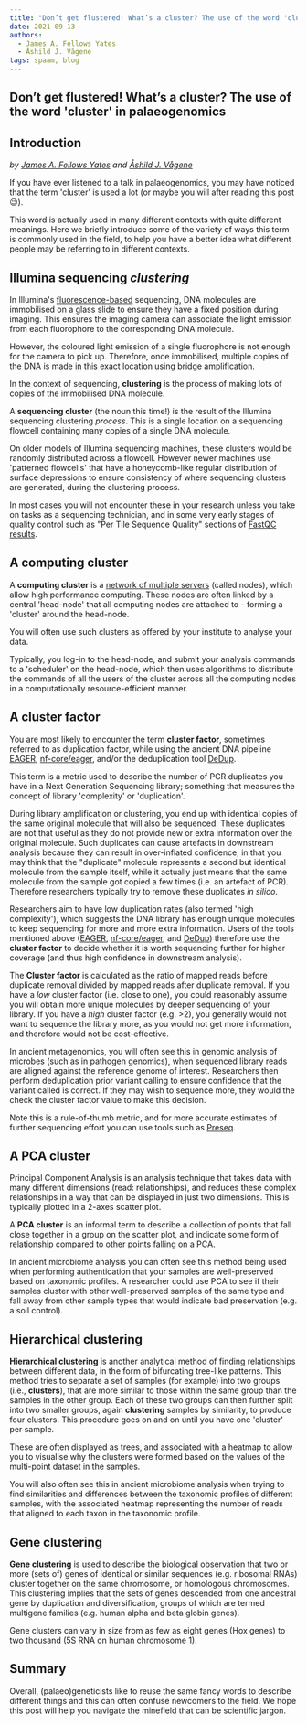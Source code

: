 ```yaml
---
title: "Don’t get flustered! What’s a cluster? The use of the word 'cluster' in palaeogenomics"
date: 2021-09-13
authors:
  - James A. Fellows Yates
  - Åshild J. Vågene
tags: spaam, blog
---
```


## Don’t get flustered! What’s a cluster? The use of the word 'cluster' in palaeogenomics

## Introduction

_by [James A. Fellows Yates](http://jafy.eu/) and [Åshild J. Vågene](https://twitter.com/AshAshild)_

If you have ever listened to a talk in palaeogenomics, you may have noticed that the term 'cluster' is used a lot (or maybe you will after reading this post 😉).

This word is actually used in many different contexts with quite different meanings. Here we briefly introduce some of the variety of ways this term is commonly used in the field, to help you have a better idea what different people may be referring to in different contexts.

## **Illumina sequencing** _clustering_

In Illumina's [fluorescence-based](https://en.wikipedia.org/wiki/Illumina_dye_sequencing) sequencing, DNA molecules are immobilised on a glass slide to ensure they have a fixed position during imaging. This ensures the imaging camera can associate the light emission from each fluorophore to the corresponding DNA molecule.

However, the coloured light emission of a single fluorophore is not enough for the camera to pick up. Therefore, once immobilised, multiple copies of the DNA is made in this exact location using bridge amplification.

In the context of sequencing, **clustering** is the process of making lots of copies of the immobilised DNA molecule.

A **sequencing cluster** (the noun this time!) is the result of the Illumina sequencing clustering _process_. This is a single location on a sequencing flowcell containing many copies of a single DNA molecule.

On older models of Illumina sequencing machines, these clusters would be randomly distributed across a flowcell. However newer machines use 'patterned flowcells' that have a honeycomb-like regular distribution of surface depressions to ensure consistency of where sequencing clusters are generated, during the clustering process. 

In most cases you will not encounter these in your research unless you take on tasks as a sequencing technician, and in some very early stages of quality control such as "Per Tile Sequence Quality" sections of [FastQC results](https://www.bioinformatics.babraham.ac.uk/projects/fastqc/Help/3%20Analysis%20Modules/12%20Per%20Tile%20Sequence%20Quality.html).

## A **computing** cluster

A **computing cluster** is a [network of multiple servers](https://en.wikipedia.org/wiki/Computer_cluster) (called nodes), which allow high performance computing. These nodes are often linked by a central 'head-node' that all computing nodes are attached to - forming a 'cluster' around the head-node.

You will often use such clusters as offered by your institute to analyse your data.

Typically, you log-in to the head-node, and submit your analysis commands to a 'scheduler' on the head-node, which then uses algorithms to distribute the commands of all the users of the cluster across all the computing nodes in a computationally resource-efficient manner.

## A cluster **factor**

You  are most likely to encounter the term **cluster factor**, sometimes referred to as duplication factor, while using the ancient DNA pipeline [EAGER](https://eager.readthedocs.io/en/latest/index.html), [nf-core/eager](https://nf-co.re/eager), and/or the deduplication tool [DeDup](https://github.com/apeltzer/DeDup).

This term is a metric used to describe the number of PCR duplicates you have in a Next Generation Sequencing library; something that measures the concept of library 'complexity' or 'duplication'.

During library amplification or clustering, you end up with identical copies of the same original molecule that will also be sequenced. These duplicates are not that useful as they do not provide new or extra information over the original molecule. Such duplicates can cause artefacts in downstream analysis because they can result in over-inflated confidence, in that you may think that the "duplicate" molecule represents a second but identical molecule from the sample itself, while it actually just means that the same molecule from the sample got copied a few times (i.e. an artefact of PCR). Therefore researchers typically try to remove these duplicates _in silico_.

Researchers aim to have low duplication rates (also termed 'high complexity'), which suggests the DNA library has enough unique molecules to keep sequencing for more and more extra information. Users of the tools mentioned above ([EAGER](https://eager.readthedocs.io/en/latest/index.html), [nf-core/eager](https://nf-co.re/eager), and [DeDup](https://github.com/apeltzer/DeDup)) therefore use the **cluster factor** to decide whether it is worth sequencing further for higher coverage (and thus high confidence in downstream analysis).

The **Cluster factor** is calculated as the ratio of mapped reads before duplicate removal divided by mapped reads after duplicate removal. If you have a _low_ cluster factor (i.e. close to one), you could reasonably assume you will obtain more unique molecules by deeper sequencing of your library. If you have a _high_ cluster factor (e.g. >2), you generally would not want to sequence the library more, as you would not get more information, and therefore would not be cost-effective.

In ancient metagenomics, you will often see this in genomic analysis of microbes (such as in pathogen genomics), when sequenced library reads are aligned against the reference genome of interest. Researchers then perform deduplication prior variant calling to ensure confidence that the variant called is correct. If they may wish to sequence more, they would the check the cluster factor value to make this decision.

Note this is a rule-of-thumb metric, and for more accurate estimates of further sequencing effort you can use tools such as [Preseq](http://smithlabresearch.org/software/preseq/).

## A PCA cluster

Principal Component Analysis is an analysis technique that takes data with many different dimensions (read: relationships), and reduces these complex relationships in a way that can be displayed in just two dimensions. This is typically plotted in a 2-axes scatter plot.

A **PCA cluster** is an informal term to describe a collection of points that fall close together in a group on the scatter plot, and indicate some form of relationship compared to other points falling on a PCA.

In ancient microbiome analysis you can often see this method being used when performing authentication that your samples are well-preserved based on taxonomic profiles. A researcher could use PCA to see if their samples cluster with other well-preserved samples of the same type and fall away from other sample types that would indicate bad preservation (e.g. a soil control).

## Hierarchical clustering

**Hierarchical clustering** is another analytical method of finding relationships between different data, in the form of bifurcating tree-like patterns. This method tries to separate a set of samples (for example) into two groups (i.e., **clusters**), that are more similar to those within the same group than the samples in the other group. Each of these two groups can then further split into two smaller groups, again **clustering** samples by similarity, to produce four clusters. This procedure goes on and on until you have one 'cluster' per sample.

These are often displayed as trees, and associated with a heatmap to allow you to visualise why the clusters were formed based on the values of the multi-point dataset in the samples.

You will also often see this in ancient microbiome analysis when trying to find similarities and differences between the taxonomic profiles of different samples, with the associated heatmap representing the number of reads that aligned to each taxon in the taxonomic profile.

## Gene clustering

**Gene clustering** is used to describe the biological observation that two or more (sets of) genes of identical or similar sequences (e.g. ribosomal RNAs) cluster together on the same chromosome, or homologous chromosomes. This clustering implies that the sets of genes descended from one ancestral gene by duplication and diversification, groups of which are termed multigene families (e.g. human alpha and beta globin genes).

Gene clusters can vary in size from as few as eight genes (Hox genes) to two thousand (5S RNA on human chromosome 1).

## Summary

Overall, (palaeo)geneticists like to reuse the same fancy words to describe different things and this can often confuse newcomers to the field. We hope this post will help you navigate the minefield that can be scientific jargon.
